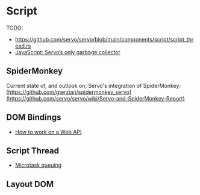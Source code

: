 <!-- TODO: needs copyediting -->

# Script

TODO:

- <https://github.com/servo/servo/blob/main/components/script/script_thread.rs>
- [JavaScript: Servo’s only garbage collector](https://research.mozilla.org/2014/08/26/javascript-servos-only-garbage-collector/)

## SpiderMonkey

Current state of, and outlook on, Servo's integration of SpiderMonkey: [https://github.com/gterzian/spidermonkey_servo](https://github.com/servo/servo/wiki/Servo-and-SpiderMonkey-Report)

## DOM Bindings

- [How to work on a Web API](web_api.md)

## Script Thread

- [Microtask queuing](microtasks.md)

## Layout DOM
